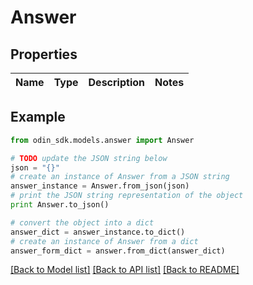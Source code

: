 # Answer


## Properties

Name | Type | Description | Notes
------------ | ------------- | ------------- | -------------

## Example

```python
from odin_sdk.models.answer import Answer

# TODO update the JSON string below
json = "{}"
# create an instance of Answer from a JSON string
answer_instance = Answer.from_json(json)
# print the JSON string representation of the object
print Answer.to_json()

# convert the object into a dict
answer_dict = answer_instance.to_dict()
# create an instance of Answer from a dict
answer_form_dict = answer.from_dict(answer_dict)
```
[[Back to Model list]](../README.md#documentation-for-models) [[Back to API list]](../README.md#documentation-for-api-endpoints) [[Back to README]](../README.md)


